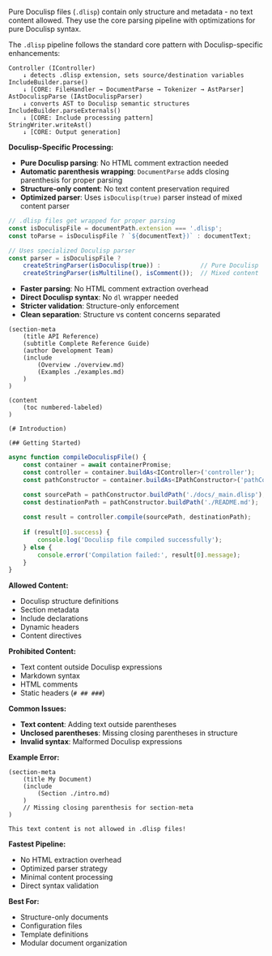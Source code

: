 <!-- (dl (section-meta Doculisp Pipeline Details)) -->

Pure Doculisp files (`.dlisp`) contain only structure and metadata - no text content allowed. They use the core parsing pipeline with optimizations for pure Doculisp syntax.

<!-- (dl (# Object Chain for Doculisp Files)) -->

The `.dlisp` pipeline follows the standard core pattern with Doculisp-specific enhancements:

```
Controller (IController)
    ↓ detects .dlisp extension, sets source/destination variables
IncludeBuilder.parse()
    ↓ [CORE: FileHandler → DocumentParse → Tokenizer → AstParser]
AstDoculispParse (IAstDoculispParser)
    ↓ converts AST to Doculisp semantic structures
IncludeBuilder.parseExternals()
    ↓ [CORE: Include processing pattern]
StringWriter.writeAst()
    ↓ [CORE: Output generation]
```

<!-- (dl (# Unique Characteristics)) -->

**Doculisp-Specific Processing:**
- **Pure Doculisp parsing**: No HTML comment extraction needed
- **Automatic parenthesis wrapping**: `DocumentParse` adds closing parenthesis for proper parsing
- **Structure-only content**: No text content preservation required
- **Optimized parser**: Uses `isDoculisp(true)` parser instead of mixed content parser

<!-- (dl (# Content Preparation)) -->

```typescript
// .dlisp files get wrapped for proper parsing
const isDoculispFile = documentPath.extension === '.dlisp';
const toParse = isDoculispFile ? `${documentText})` : documentText;

// Uses specialized Doculisp parser
const parser = isDoculispFile ?
    createStringParser(isDoculisp(true)) :           // Pure Doculisp
    createStringParser(isMultiline(), isComment());  // Mixed content
```

<!-- (dl (# Processing Advantages)) -->

- **Faster parsing**: No HTML comment extraction overhead
- **Direct Doculisp syntax**: No `dl` wrapper needed
- **Stricter validation**: Structure-only enforcement
- **Clean separation**: Structure vs content concerns separated

<!-- (dl (# Example Doculisp File)) -->

```doculisp
(section-meta
    (title API Reference)
    (subtitle Complete Reference Guide)
    (author Development Team)
    (include
        (Overview ./overview.md)
        (Examples ./examples.md)
    )
)

(content
    (toc numbered-labeled)
)

(# Introduction)

(## Getting Started)
```

<!-- (dl (# Usage Pattern)) -->

```typescript
async function compileDoculispFile() {
    const container = await containerPromise;
    const controller = container.buildAs<IController>('controller');
    const pathConstructor = container.buildAs<IPathConstructor>('pathConstructor');

    const sourcePath = pathConstructor.buildPath('./docs/_main.dlisp');
    const destinationPath = pathConstructor.buildPath('./README.md');
    
    const result = controller.compile(sourcePath, destinationPath);
    
    if (result[0].success) {
        console.log('Doculisp file compiled successfully');
    } else {
        console.error('Compilation failed:', result[0].message);
    }
}
```

<!-- (dl (# Content Rules)) -->

**Allowed Content:**
- Doculisp structure definitions
- Section metadata
- Include declarations
- Dynamic headers
- Content directives

**Prohibited Content:**
- Text content outside Doculisp expressions
- Markdown syntax
- HTML comments
- Static headers (`# ## ###`)

<!-- (dl (# Error Patterns)) -->

**Common Issues:**
- **Text content**: Adding text outside parentheses
- **Unclosed parentheses**: Missing closing parentheses in structure
- **Invalid syntax**: Malformed Doculisp expressions

**Example Error:**
```doculisp
(section-meta
    (title My Document)
    (include
        (Section ./intro.md)
    )
    // Missing closing parenthesis for section-meta
)

This text content is not allowed in .dlisp files!
```

<!-- (dl (# Performance Characteristics)) -->

**Fastest Pipeline:**
- No HTML extraction overhead
- Optimized parser strategy
- Minimal content processing
- Direct syntax validation

**Best For:**
- Structure-only documents
- Configuration files
- Template definitions
- Modular document organization
